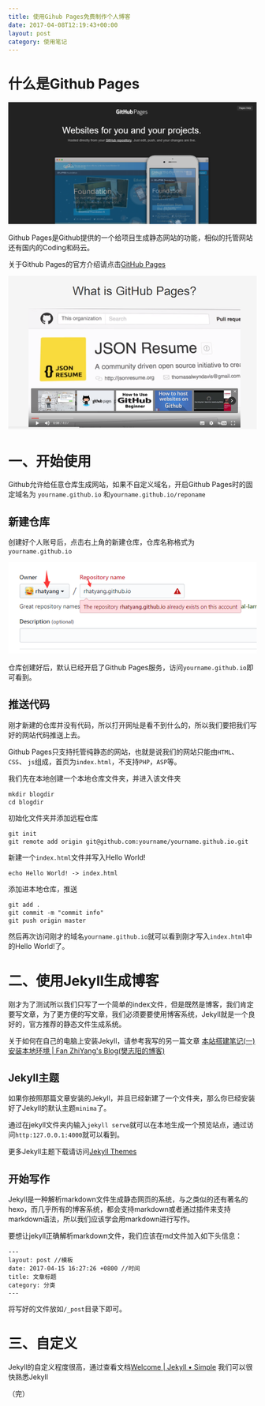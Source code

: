 ```yaml
---
title: 使用Gihub Pages免费制作个人博客
date: 2017-04-08T12:19:43+00:00
layout: post
category: 使用笔记
---
```





# 什么是Github Pages

![](/pics/2017/07/TIMscreenshot20170715122434.png)

Github Pages是Github提供的一个给项目生成静态网站的功能，相似的托管网站还有国内的Coding和码云。

关于Github Pages的官方介绍请点击[GitHub Pages](https://pages.github.com/)

![](/pics/2017/07/TIMscreenshot20170715122353.png)

# 一、开始使用

Github允许给任意仓库生成网站，如果不自定义域名，开启Github Pages时的固定域名为 `yourname.github.io` 和`yourname.github.io/reponame`

## 新建仓库

创建好个人账号后，点击右上角的新建仓库，仓库名称格式为`yourname.github.io`

![](/pics/2017/07/TIMscreenshot20170715124209.png)

仓库创建好后，默认已经开启了Github Pages服务，访问`yourname.github.io`即可看到。

## 推送代码

刚才新建的仓库并没有代码，所以打开网址是看不到什么的，所以我们要把我们写好的网站代码推送上去。

Github Pages只支持托管纯静态的网站，也就是说我们的网站只能由`HTML`、 `CSS`、 `js`组成，首页为`index.html`，不支持`PHP`，`ASP`等。

我们先在本地创建一个本地仓库文件夹，并进入该文件夹
```
mkdir blogdir
cd blogdir
```

初始化文件夹并添加远程仓库

```
git init 
git remote add origin git@github.com:yourname/yourname.github.io.git
```

新建一个`index.html`文件并写入Hello World!

```
echo Hello World! -> index.html
```

添加进本地仓库，推送
```
git add .
git commit -m "commit info"
git push origin master
```

然后再次访问刚才的域名`yourname.github.io`就可以看到刚才写入`index.html`中的Hello World!了。

# 二、使用Jekyll生成博客

刚才为了测试所以我们只写了一个简单的index文件，但是既然是博客，我们肯定要写文章，为了更方便的写文章，我们必须要要使用博客系统，Jekyll就是一个良好的，官方推荐的静态文件生成系统。

关于如何在自己的电脑上安装Jekyll，请参考我写的另一篇文章 <a href="({{ site.url }}/p/2017/05/this-site-building-notes-01.html)">本站搭建笔记(一)安装本地环境 | Fan ZhiYang's Blog(樊志阳的博客)</a>

## Jekyll主题

如果你按照那篇文章安装的Jekyll，并且已经新建了一个文件夹，那么你已经安装好了Jekyll的默认主题`minima`了。

通过在jekyll文件夹内输入`jekyll serve`就可以在本地生成一个预览站点，通过访问`http:127.0.0.1:4000`就可以看到。

更多Jekyll主题下载请访问[Jekyll Themes](http://jekyllthemes.org/)

## 开始写作

Jekyll是一种解析markdown文件生成静态网页的系统，与之类似的还有著名的hexo，而几乎所有的博客系统，都会支持markdown或者通过插件来支持markdown语法，所以我们应该学会用markdown进行写作。

要想让jekyll正确解析markdown文件，我们应该在md文件加入如下头信息：
```
---
layout: post //模板
date: 2017-04-15 16:27:26 +0800 //时间
title: 文章标题
category: 分类
---
```

将写好的文件放如`/_post`目录下即可。

# 三、自定义

Jekyll的自定义程度很高，通过查看文档[Welcome | Jekyll • Simple](http://jekyllrb.com/docs/home/)
我们可以很快熟悉Jekyll

（完）


